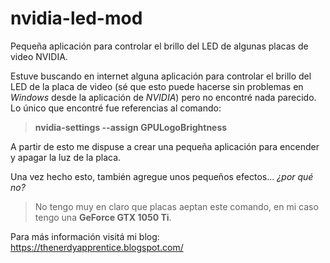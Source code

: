# nvidia-led-mod
Pequeña aplicación para controlar el brillo del LED de algunas placas de video NVIDIA.

Estuve buscando en internet alguna aplicación para controlar el brillo del LED de la placa de video (sé que esto puede hacerse sin problemas en *Windows* desde la aplicación de *NVIDIA*) pero no encontré nada parecido.
Lo único que encontré fue referencias al comando:

> **nvidia-settings --assign GPULogoBrightness** 

A partir de esto me dispuse a crear una pequeña aplicación para encender y apagar la luz de la placa. 

Una vez hecho esto, también agregue unos pequeños efectos... *¿por qué no?*

> No tengo muy en claro que placas aeptan este comando, en mi caso tengo una **GeForce GTX 1050 Ti**.

Para más información visitá mi blog: https://thenerdyapprentice.blogspot.com/
